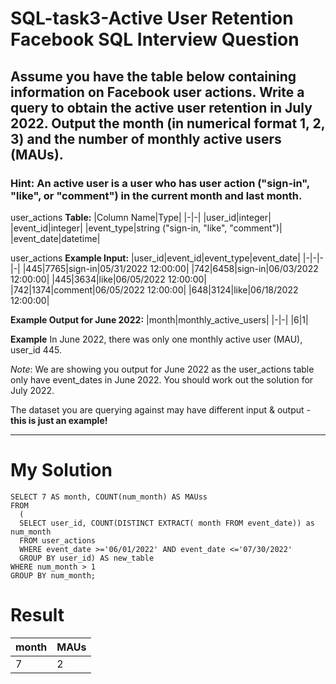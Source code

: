 # SQL-task3-Active User Retention Facebook SQL Interview Question
## Assume you have the table below containing information on Facebook user actions. Write a query to obtain the active user retention in July 2022. Output the month (in numerical format 1, 2, 3) and the number of monthly active users (MAUs).

### Hint: An active user is a user who has user action ("sign-in", "like", or "comment") in the current month and last month.

user_actions **Table:**
|Column Name|Type|
|-|-|
|user_id|integer|
|event_id|integer|
|event_type|string ("sign-in, "like", "comment")|
|event_date|datetime|

user_actions **Example Input:**
|user_id|event_id|event_type|event_date|
|-|-|-|-|
|445|7765|sign-in|05/31/2022 12:00:00|
|742|6458|sign-in|06/03/2022 12:00:00|
|445|3634|like|06/05/2022 12:00:00|
|742|1374|comment|06/05/2022 12:00:00|
|648|3124|like|06/18/2022 12:00:00|

**Example Output for June 2022:**
|month|monthly_active_users|
|-|-|
|6|1|

**Example**
In June 2022, there was only one monthly active user (MAU), user_id 445.

*Note*: We are showing you output for June 2022 as the user_actions table only have event_dates in June 2022. You should work out the solution for July 2022.

The dataset you are querying against may have different input & output - **this is just an example!**
***
# **My Solution**
```
SELECT 7 AS month, COUNT(num_month) AS MAUss
FROM
  (
  SELECT user_id, COUNT(DISTINCT EXTRACT( month FROM event_date)) as num_month
  FROM user_actions  
  WHERE event_date >='06/01/2022' AND event_date <='07/30/2022' 
  GROUP BY user_id) AS new_table
WHERE num_month > 1
GROUP BY num_month;
```
# Result

|month|MAUs|
|-|-|
|7|2|
